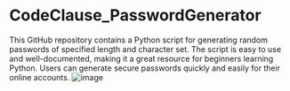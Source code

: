 # CodeClause_PasswordGenerator
This GitHub repository contains a Python script for generating random passwords of specified length and character set. The script is easy to use and well-documented, making it a great resource for beginners learning Python. Users can generate secure passwords quickly and easily for their online accounts.
![image](https://user-images.githubusercontent.com/104504630/235354980-1d29bf8b-c603-4274-9159-ad531b256aa6.png)

